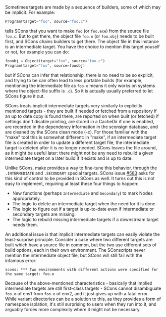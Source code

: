 Sometimes targets are made by a sequence of builders, some of which may be implicit. For example:

```python
Program(target="foo", source="foo.c")
```

tells SCons that you want to make `foo` (or `foo.exe`) from the source file `foo.c`. But to get there, the object file `foo.o` (or `foo.obj`) needs to be built first, and SCons chains builders to get there. The object file in this instance is an intermediate target. You have the choice to mention this target youself or not, for example you can do:

```python
fooobj = Object(target="foo", source="foo.c")
Program(target="foo", source=fooobj)
```

but if SCons can infer that relationship, there is no need to be so explicit, and trying to be can often lead to less portable builds (for example, mentioning the intermediate file as `foo.o` means it only works on systems where the object-file suffix is `.o`). So it is actually usually preferred to let SCons figure it out.

SCons treats implicit intermediate targets very similarly to explicitly mentioned targets - they are built if needed or fetched from a repository if an up to date copy is found there, are reported on when built (or fetched) if settings don't disable printing, are stored in a CacheDir if one is enabled, are recorded in the dependency information in the sconsign database, and are cleaned by the SCons clean mode (-c).  For those familiar with the "make" tool this is somewhat different: in "make", if an intermediate target file is created in order to update a different target file, the intermediate target is deleted after it is no longer needed. SCons leaves the file around, as it might be useful later: there might not be any need to rebuild a given intermediate target on a later build if it exists and is up to date.

Unlike SCons, make provides a way to fine-tune this behavior, through the `.INTERMEDIATE` and `.SECONDARY` special targets. SCons issue [#583](/SCons/scons/issues/583) asks for this kind of control to be provided in SCons as well. It turns out this is not easy to implement, requiring at least these four things to happen:

* New functions (perhaps `Intermediate` and `Secondary`) to mark Nodes appropriately.
* The logic to delete an intermediate target when the need for it is done.
* The logic to figure out if a target is up-to-date even if intermediate or secondary targets are missing.
* The logic to rebuild missing intermediate targets if a downstream target needs them.

An additional issue is that implicit intermediate targets can easily violate the least-surprise principle.  Consider a case where two different targets are built which have a source file in common, but the two use different sets of build options, each in their own environment. The SConscripts never mention the intermediate object file, but SCons will still fail with the infamous error:
```
scons: *** Two environments with different actions were specified for the same target: foo.o
```
Because of the above-mentioned characteristics - basically that implied intermediate targets are still first-class targets - SCons cannot disambiguate `foo.o` of env1 from `foo.o` of env2, and it just gives up with a fatal error.  While variant directories can be a solution to this, as they provides a form of namespace isolation, it's still surprising to users when they run into it, and arguably forces more complexity where it might not be necessary.
